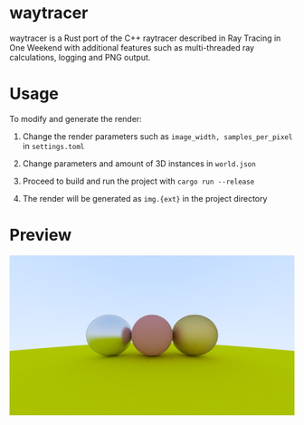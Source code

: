 # waytracer
waytracer is a Rust port of the C++ raytracer described in Ray Tracing in One Weekend with additional features such as multi-threaded ray calculations, logging and PNG output.

# Usage

To modify and generate the render:

1. Change the render parameters such as ```image_width, samples_per_pixel``` in ```settings.toml```

2. Change parameters and amount of 3D instances in ```world.json```

3. Proceed to build and run the project with ```cargo run --release```

4. The render will be generated as ```img.{ext}``` in the project directory

# Preview

![A Render](img.png "Render")

